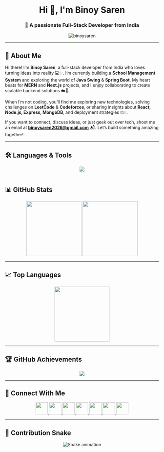 <h1 align="center">Hi 👋, I'm Binoy Saren</h1>
<h3 align="center">🚀 A passionate Full-Stack Developer from India</h3>

<p align="center">
  <img src="https://komarev.com/ghpvc/?username=binoysaren&label=Profile%20Views&color=0e75b6&style=flat" alt="binoysaren" />
</p>

---

## 🌟 About Me
<p>
Hi there! I’m <strong>Binoy Saren</strong>, a full-stack developer from India who loves turning ideas into reality 💻✨. I’m currently building a <strong>School Management System</strong> and exploring the world of <strong>Java Swing</strong> & <strong>Spring Boot</strong>. My heart beats for <strong>MERN</strong> and <strong>Next.js</strong> projects, and I enjoy collaborating to create scalable backend solutions ☁️🚀.  

When I’m not coding, you’ll find me exploring new technologies, solving challenges on <strong>LeetCode</strong> & <strong>Codeforces</strong>, or sharing insights about <strong>React, Node.js, Express, MongoDB</strong>, and deployment strategies 🤓💡.  

If you want to connect, discuss ideas, or just geek out over tech, shoot me an email at <a href="mailto:binoysaren2026@gmail.com"><strong>binoysaren2026@gmail.com</strong></a> 📬. Let’s build something amazing together!
</p>


---

## 🛠️ Languages & Tools
<p align="center">
  <img src="https://skillicons.dev/icons?i=react,nodejs,express,mongodb,java,cpp,python,html,css,javascript,mysql,linux,qt" />
</p>

---

## 📊 GitHub Stats
<p align="center">
  <img src="https://github-readme-stats.vercel.app/api?username=binoysaren&show_icons=true&theme=tokyonight" height="180px"/>
  <img src="https://github-readme-streak-stats.herokuapp.com/?user=binoysaren&theme=tokyonight" height="180px"/>
</p>

---

## 📈 Top Languages
<p align="center">
  <img src="https://github-readme-stats.vercel.app/api/top-langs?username=binoysaren&show_icons=true&layout=compact&theme=tokyonight" height="180px"/>
</p>

---

## 🏆 GitHub Achievements
<p align="center">
  <img src="https://github-profile-trophy.vercel.app/?username=binoysaren&theme=algolia&margin-w=10&margin-h=10" />
</p>

---

## 🔗 Connect With Me
<p align="center">
  <a href="https://linkedin.com/in/binoy-saren-712070258" target="_blank">
    <img src="https://skillicons.dev/icons?i=linkedin" height="40" />
  </a>
  <a href="https://instagram.com/binoy__saren" target="_blank">
    <img src="https://skillicons.dev/icons?i=instagram" height="40" />
  </a>
  <a href="https://www.codechef.com/users/vivas_cascade" target="_blank">
    <img src="https://cdn.jsdelivr.net/npm/simple-icons@3/icons/codechef.svg" height="40" style="fill:white;" />
  </a>
  <a href="https://codeforces.com/profile/binoy_22" target="_blank">
    <img src="https://raw.githubusercontent.com/rahuldkjain/github-profile-readme-generator/master/src/images/icons/Social/codeforces.svg" height="40" />
  </a>
 <a href="https://leetcode.com/binoy_saren" target="_blank">
    <img src="https://upload.wikimedia.org/wikipedia/commons/1/19/LeetCode_logo_black.png" height="40" />
  </a>

  <a href="https://auth.geeksforgeeks.org/user/binoyjwr5l" target="_blank">
    <img src="https://raw.githubusercontent.com/rahuldkjain/github-profile-readme-generator/master/src/images/icons/Social/geeks-for-geeks.svg" height="40" />
  </a>
  <a href="https://github.com/binoysaren" target="_blank">
    <img src="https://skillicons.dev/icons?i=github" height="40" />
  </a>
</p>


---

## 🐍 Contribution Snake
<p align="center">
  <img src="https://raw.githubusercontent.com/binoysaren/binoysaren/output/github-contribution-grid-snake.svg" alt="Snake animation"/>
</p>

